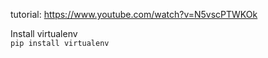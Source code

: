 tutorial: https://www.youtube.com/watch?v=N5vscPTWKOk

Install virtualenv  
```pip install virtualenv```
